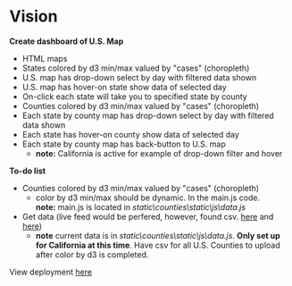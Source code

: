 # Vision  
**Create dashboard of U.S. Map**  
- HTML maps
- States colored by d3 min/max valued by "cases" (choropleth)  
- U.S. map has drop-down select by day with filtered data shown  
- U.S. map has hover-on state show data of selected day
- On-click each state will take you to specified state by county   
- Counties colored by d3 min/max valued by "cases" (choropleth)  
- Each state by county map has drop-down select by day with filtered data shown  
- Each state has hover-on county show data of selected day
- Each state by county map has back-button to U.S. map  
    - **note:** California is active for example of drop-down filter and hover

**To-do list**  
- Counties colored by d3 min/max valued by "cases" (choropleth)
    - color by d3 min/max should be dynamic. In the main.js code.  
**note:** main.js is located in *static\counties\static\js\data.js*
- Get data (live feed would be perfered, however, found csv. [here](https://github.com/datasets/covid-19) and [here](https://github.com/nytimes/covid-19-data))
    - **note** current data is in *static\counties\static\js\data.js*. **Only set up for California at this time**. Have csv for all U.S. Counties to upload after color by d3 is completed. 

  

View deployment [here](https://shannon-goddard.github.io/COV19MAP/)
